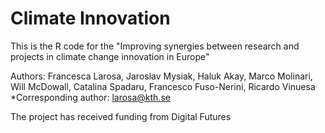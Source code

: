 # Climate Innovation
This is the R code for the "Improving synergies between research and projects in climate change innovation in Europe"

Authors: Francesca Larosa, Jaroslav Mysiak,  Haluk Akay, Marco Molinari, Will McDowall, Catalina Spadaru, Francesco Fuso-Nerini, Ricardo Vinuesa
*Corresponding author: larosa@kth.se 

The project has received funding from Digital Futures


